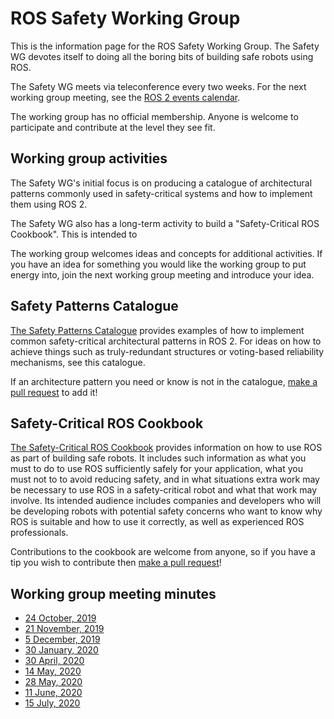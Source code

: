 # ROS Safety Working Group

This is the information page for the ROS Safety Working Group.
The Safety WG devotes itself to doing all the boring bits of building safe robots using ROS.

The Safety WG meets via teleconference every two weeks.
For the next working group meeting, see the [ROS 2 events calendar](https://index.ros.org/doc/ros2/Governance/#upcoming-ros-events).

The working group has no official membership.
Anyone is welcome to participate and contribute at the level they see fit.


## Working group activities

The Safety WG's initial focus is on producing a catalogue of architectural patterns commonly used in safety-critical systems and how to implement them using ROS 2.

The Safety WG also has a long-term activity to build a "Safety-Critical ROS Cookbook".
This is intended to 

The working group welcomes ideas and concepts for additional activities.
If you have an idea for something you would like the working group to put energy into, join the next working group meeting and introduce your idea.


## Safety Patterns Catalogue

[The Safety Patterns Catalogue](safety_patterns_catalogue.html) provides examples of how to implement common safety-critical architectural patterns in ROS 2.
For ideas on how to achieve things such as truly-redundant structures or voting-based reliability mechanisms, see this catalogue.

If an architecture pattern you need or know is not in the catalogue, [make a pull request](https://github.com/ros2/safety_working_group/pulls) to add it!


## Safety-Critical ROS Cookbook

[The Safety-Critical ROS Cookbook](safety_critical_ros_cookbook.html) provides information on how to use ROS as part of building safe robots.
It includes such information as what you must to do to use ROS sufficiently safely for your application, what you must not to to avoid reducing safety, and in what situations extra work may be necessary to use ROS in a safety-critical robot and what that work may involve.
Its intended audience includes companies and developers who will be developing robots with potential safety concerns who want to know why ROS is suitable and how to use it correctly, as well as experienced ROS professionals.

Contributions to the cookbook are welcome from anyone, so if you have a tip you wish to contribute then [make a pull request](https://github.com/ros2/safety_working_group/pulls)!


## Working group meeting minutes

- [24 October, 2019](meeting_minutes/20191024.md)
- [21 November, 2019](meeting_minutes/20191121.md)
- [5 December, 2019](meeting_minutes/20191205.md)
- [30 January, 2020](meeting_minutes/20200130.md)
- [30 April, 2020](meeting_minutes/20200430.md)
- [14 May, 2020](meeting_minutes/20200514.md)
- [28 May, 2020](meeting_minutes/20200528.md)
- [11 June, 2020](meeting_minutes/20200611.md)
- [15 July, 2020](meeting_minutes/20200715.md)
